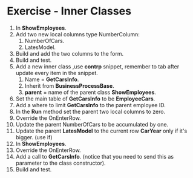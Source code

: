 ﻿# Exercise - Inner Classes

1. In **ShowEmployees**.
2. Add two new local columns type NumberColumn:
   1. NumberOfCars.
   2. LatesModel.
3. Build and add the two columns to the form.
4. Build and test.
5. Add a new inner class ,use **contrp** snippet, remember to tab after update every item in the snippet.
   1. Name = **GetCarsInfo**.
   2. Inherit from **BusinessProcessBase**.
   3. **parent**  = name of the parent class **ShowEmployees**.
6. Set the main table of **GetCarsInfo** to be **EmployeeCars**.
7. Add a where to limit **GetCarsInfo** to the parent employee ID.
8. In the **Run** method set the parent two local columns to zero. 
9. Override the OnEnterRow.
10. Update the parent NumberOfCars to be accumulated by one.
11. Update the parent **LatesModel** to the current row **CarYear** only if it's bigger. (use if)
12.  In **ShowEmployees**.
13.  Override the OnEnterRow.
14.  Add a call to **GetCarsInfo**. (notice that you need to send this as parameter to the class constructor).
15.  Build and test.